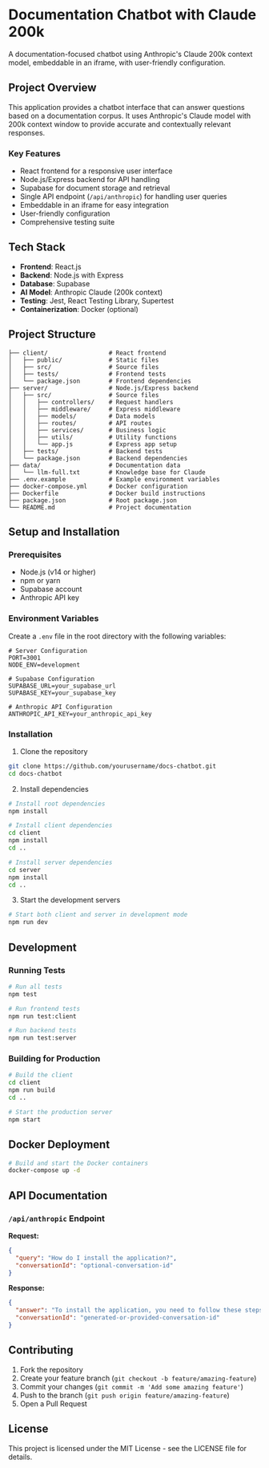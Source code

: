 # Documentation Chatbot with Claude 200k

A documentation-focused chatbot using Anthropic's Claude 200k context model, embeddable in an iframe, with user-friendly configuration.

## Project Overview

This application provides a chatbot interface that can answer questions based on a documentation corpus. It uses Anthropic's Claude model with 200k context window to provide accurate and contextually relevant responses.

### Key Features

- React frontend for a responsive user interface
- Node.js/Express backend for API handling
- Supabase for document storage and retrieval
- Single API endpoint (`/api/anthropic`) for handling user queries
- Embeddable in an iframe for easy integration
- User-friendly configuration
- Comprehensive testing suite

## Tech Stack

- **Frontend**: React.js
- **Backend**: Node.js with Express
- **Database**: Supabase
- **AI Model**: Anthropic Claude (200k context)
- **Testing**: Jest, React Testing Library, Supertest
- **Containerization**: Docker (optional)

## Project Structure

```
├── client/                 # React frontend
│   ├── public/             # Static files
│   ├── src/                # Source files
│   ├── tests/              # Frontend tests
│   └── package.json        # Frontend dependencies
├── server/                 # Node.js/Express backend
│   ├── src/                # Source files
│   │   ├── controllers/    # Request handlers
│   │   ├── middleware/     # Express middleware
│   │   ├── models/         # Data models
│   │   ├── routes/         # API routes
│   │   ├── services/       # Business logic
│   │   ├── utils/          # Utility functions
│   │   └── app.js          # Express app setup
│   ├── tests/              # Backend tests
│   └── package.json        # Backend dependencies
├── data/                   # Documentation data
│   └── llm-full.txt        # Knowledge base for Claude
├── .env.example            # Example environment variables
├── docker-compose.yml      # Docker configuration
├── Dockerfile              # Docker build instructions
├── package.json            # Root package.json
└── README.md               # Project documentation
```

## Setup and Installation

### Prerequisites

- Node.js (v14 or higher)
- npm or yarn
- Supabase account
- Anthropic API key

### Environment Variables

Create a `.env` file in the root directory with the following variables:

```
# Server Configuration
PORT=3001
NODE_ENV=development

# Supabase Configuration
SUPABASE_URL=your_supabase_url
SUPABASE_KEY=your_supabase_key

# Anthropic API Configuration
ANTHROPIC_API_KEY=your_anthropic_api_key
```

### Installation

1. Clone the repository

```bash
git clone https://github.com/yourusername/docs-chatbot.git
cd docs-chatbot
```

2. Install dependencies

```bash
# Install root dependencies
npm install

# Install client dependencies
cd client
npm install
cd ..

# Install server dependencies
cd server
npm install
cd ..
```

3. Start the development servers

```bash
# Start both client and server in development mode
npm run dev
```

## Development

### Running Tests

```bash
# Run all tests
npm test

# Run frontend tests
npm run test:client

# Run backend tests
npm run test:server
```

### Building for Production

```bash
# Build the client
cd client
npm run build
cd ..

# Start the production server
npm start
```

## Docker Deployment

```bash
# Build and start the Docker containers
docker-compose up -d
```

## API Documentation

### `/api/anthropic` Endpoint

**Request:**

```json
{
  "query": "How do I install the application?",
  "conversationId": "optional-conversation-id"
}
```

**Response:**

```json
{
  "answer": "To install the application, you need to follow these steps: 1) Clone the repository, 2) Install dependencies with npm install, 3) Set up environment variables, 4) Run npm run dev to start the development servers.",
  "conversationId": "generated-or-provided-conversation-id"
}
```

## Contributing

1. Fork the repository
2. Create your feature branch (`git checkout -b feature/amazing-feature`)
3. Commit your changes (`git commit -m 'Add some amazing feature'`)
4. Push to the branch (`git push origin feature/amazing-feature`)
5. Open a Pull Request

## License

This project is licensed under the MIT License - see the LICENSE file for details.